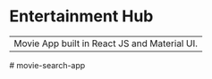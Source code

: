 # Entertainment Hub
<table>
<tr>
<td>
  Movie App built in React JS and Material UI.
</td>
</tr>
</table>

#   m o v i e - s e a r c h - a p p 
 
 
